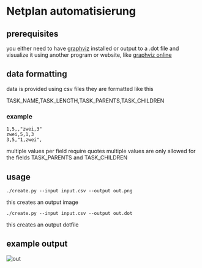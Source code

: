 # Netplan automatisierung

## prerequisites

you either need to have [graphviz](https://graphviz.org/download/) installed
or output to a .dot file and visualize it using another program or website, like [graphviz online](https://dreampuf.github.io/GraphvizOnline/)

## data formatting

data is provided using csv files
they are formatted like this

TASK_NAME,TASK_LENGTH,TASK_PARENTS,TASK_CHILDREN

### example
```csv
1,5,,"zwei,3"
zwei,5,1,3
3,5,"1,zwei",
```
multiple values per field require quotes
multiple values are only allowed for the fields
TASK_PARENTS and TASK_CHILDREN


## usage
```shell
./create.py --input input.csv --output out.png
```
this creates an output image
```shell
./create.py --input input.csv --output out.dot
```
this creates an output dotfile

## example output
![out](https://user-images.githubusercontent.com/51709412/192847416-fc20051a-377c-48d2-9330-0692bfbaca66.png)
